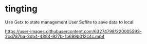 # tingting
Use Getx to state management
User Sqflite to save data to local

https://user-images.githubusercontent.com/63274798/220005593-2cd787ba-3db4-4884-927b-1b699b012c4c.mp4

